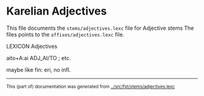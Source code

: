 # Karelian Adjectives
This file documents the `stems/adjectives.lexc` file for Adjective stems 
The files points to the `affixes/adjectives.lexc` file.

LEXICON Adjectives

 aito+A:ai ADJ_AI/TO ; etc.
























maybe like fin: eri, no infl.











































* * *
<small>This (part of) documentation was generated from [../src/fst/stems/adjectives.lexc](http://github.com/giellalt/lang-krl/blob/main/../src/fst/stems/adjectives.lexc)</small>